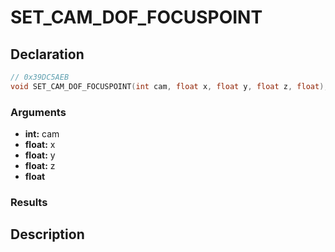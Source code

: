 # SET_CAM_DOF_FOCUSPOINT

## Declaration
```cpp
// 0x39DC5AEB
void SET_CAM_DOF_FOCUSPOINT(int cam, float x, float y, float z, float);
```

### Arguments
- **int:** cam
- **float:** x
- **float:** y
- **float:** z
- **float**

### Results

## Description
